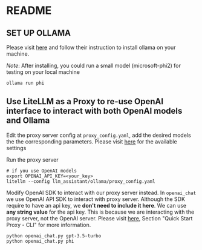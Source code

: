 # README
## SET UP OLLAMA
Please visit [here](https://github.com/ollama/ollama.git) and follow their instruction to install ollama on your machine.

*Note*: After installing, you could run a small model (microsoft-phi2) for testing on your local machine

```shell
ollama run phi
```


## Use LiteLLM as a Proxy to re-use OpenAI interface to interact with both OpenAI models and Ollama

Edit the proxy server config at `proxy_config.yaml`, add the desired models the the corresponding parameters. Please visit [here](https://docs.litellm.ai/docs/proxy/quick_start) for the available settings 

Run the proxy server

```shell
# if you use OpenAI models
export OPENAI_API_KEY=<your_key> 
litellm --config llm_assistant/ollama/proxy_config.yaml
```


Modify OpenAI SDK to interact with our proxy server instead. In `openai_chat` we use OpenAI API SDK to interact with proxy server. Although the SDK require to have an api key, we **don't need to include it here**. We can use **any string value** for the api key. This is because we are interacting with the proxy server, not the OpenAI server. Please visit [here](https://github.com/BerriAI/litellm), Section "Quick Start Proxy - CLI" for more information.

```shell
python openai_chat.py gpt-3.5-turbo
python openai_chat.py phi
```

